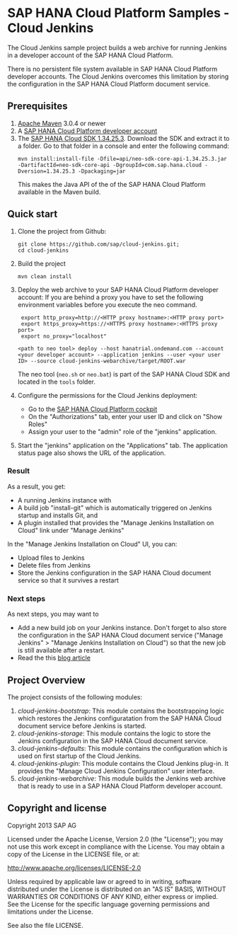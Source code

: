 # SAP HANA Cloud Platform Samples - Cloud Jenkins

The Cloud Jenkins sample project builds a web archive for running Jenkins in a developer account of the SAP HANA Cloud Platform.

There is no persistent file system available in SAP HANA Cloud Platform developer accounts.
The Cloud Jenkins overcomes this limitation by storing the configuration in the SAP HANA Cloud Platform document service.

## Prerequisites

1. [Apache Maven](http://maven.apache.org/) 3.0.4 or newer
2. A [SAP HANA Cloud Platform developer account](https://help.hana.ondemand.com/help/frameset.htm?65d74d39cb3a4bf8910cd36ec54d2b99.html)
3. The [SAP HANA Cloud SDK 1.34.25.3](https://tools.hana.ondemand.com/sdk/neo-sdk-javaweb-1.34.25.3.zip).
   Download the SDK and extract it to a folder.
   Go to that folder in a console and enter the following command:
   ```
   mvn install:install-file -Dfile=api/neo-sdk-core-api-1.34.25.3.jar -DartifactId=neo-sdk-core-api -DgroupId=com.sap.hana.cloud -Dversion=1.34.25.3 -Dpackaging=jar
   ```
   This makes the Java API of the of the SAP HANA Cloud Platform available in the Maven build.


## Quick start

1. Clone the project from Github:

    ```
	git clone https://github.com/sap/cloud-jenkins.git;
	cd cloud-jenkins
	```

2. Build the project

	```
    mvn clean install
    ```

3. Deploy the web archive to your SAP HANA Cloud Platform developer account:
   If you are behind a proxy you have to set the following environment variables before you execute the neo command.
	 
	    export http_proxy=http://<HTTP proxy hostname>:<HTTP proxy port>
	    export https_proxy=https://<HTTPS proxy hostname>:<HTTPS proxy port> 
	    export no_proxy="localhost"  

	  ```
	  <path to neo tool> deploy --host hanatrial.ondemand.com --account <your developer account> --application jenkins --user <your user ID> --source cloud-jenkins-webarchive/target/ROOT.war
	  ```
    The neo tool (`neo.sh` or `neo.bat`) is part of the SAP HANA Cloud SDK and located in the `tools` folder.

4. Configure the permissions for the Cloud Jenkins deployment:
	 - Go to the [SAP HANA Cloud Platform cockpit](https://account.hanatrial.ondemand.com/cockpit/)
	 - On the "Authorizations" tab, enter your user ID and click on "Show Roles"
	 - Assign your user to the "admin" role of the "jenkins" application.

5. Start the "jenkins" application on the "Applications" tab. The application status page also shows the URL of the application.
           
### Result

As a result, you get:

- A running Jenkins instance with
- A build job "install-git" which is automatically triggered on Jenkins startup and installs Git, and
- A plugin installed that provides the "Manage Jenkins Installation on Cloud" link under "Manage Jenkins"

In the "Manage Jenkins Installation on Cloud" UI, you can:

- Upload files to Jenkins
- Delete files from Jenkins
- Store the Jenkins configuration in the SAP HANA Cloud document service so that it survives a restart

### Next steps

As next steps, you may want to
- Add a new build job on your Jenkins instance.
  Don't forget to also store the configuration in the SAP HANA Cloud document service ("Manage Jenkins" > "Manage Jenkins Installation on Cloud") so that the new job is still available after a restart.
- Read the this [blog article](TODO)

## Project Overview

The project consists of the following modules:

1. *cloud-jenkins-bootstrap*: This module contains the bootstrapping logic which restores the Jenkins configuratation from the SAP HANA Cloud document service before Jenkins is started.
2. *cloud-jenkins-storage*: This module contains the logic to store the Jenkins configuration in the SAP HANA Cloud document service.
3. *cloud-jenkins-defaults*: This module contains the configuration which is used on first startup of the Cloud Jenkins.
4. *cloud-jenkins-plugin*: This module contains the Cloud Jenkins plug-in. It provides the "Manage Cloud Jenkins Configuration" user interface.
5. *cloud-jenkins-webarchive*: This module builds the Jenkins web archive that is ready to use in a SAP HANA Cloud Platform developer account.

## Copyright and license

Copyright 2013 SAP AG

Licensed under the Apache License, Version 2.0 (the "License");
you may not use this work except in compliance with the License.
You may obtain a copy of the License in the LICENSE file, or at:

   http://www.apache.org/licenses/LICENSE-2.0

Unless required by applicable law or agreed to in writing, software
distributed under the License is distributed on an "AS IS" BASIS,
WITHOUT WARRANTIES OR CONDITIONS OF ANY KIND, either express or implied.
See the License for the specific language governing permissions and
limitations under the License.

See also the file LICENSE.
